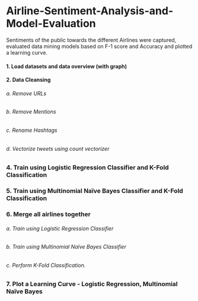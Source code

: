 # Airline-Sentiment-Analysis-and-Model-Evaluation
Sentiments of the public towards the different Airlines were captured, evaluated data mining models based on F-1 score and Accuracy and plotted a learning curve.


#### 1. Load datasets and data overview (with graph)
#### 2. Data Cleansing
###### a. Remove URLs
###### b. Remove Mentions
###### c. Rename Hashtags
###### d. Vectorize tweets using count vectorizer
### 4. Train using Logistic Regression Classifier and K-Fold Classification
### 5. Train using Multinomial Naïve Bayes Classifier and K-Fold Classification
### 6. Merge all airlines together
###### a. Train using Logistic Regression Classifier
###### b. Train using Multinomial Naïve Bayes Classifier
###### c. Perform K-Fold Classification.
### 7. Plot a Learning Curve - Logistic Regression, Multinomial Naïve Bayes
